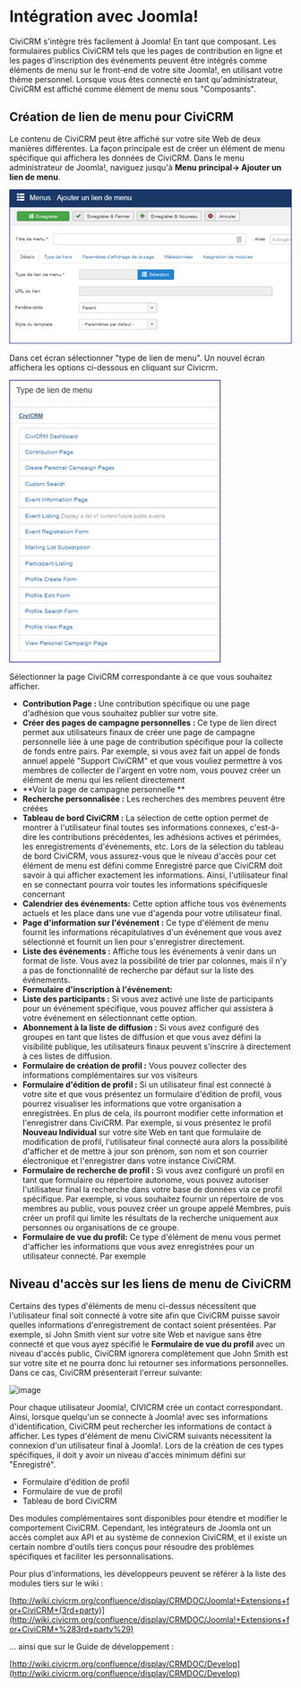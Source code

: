 Intégration avec Joomla!
=======================

CiviCRM s'intègre très facilement à Joomla! En tant que composant.
Les formulaires publics CiviCRM tels que les pages de contribution en ligne et les pages d'inscription des événements peuvent être intégrés comme éléments de menu sur le front-end de votre site Joomla!, en utilisant votre thème personnel. Lorsque vous êtes connecté en tant qu'administrateur, CiviCRM est affiché comme élément de menu sous "Composants".


Création de lien de menu pour CiviCRM
-----------------------------------------------
Le contenu de CiviCRM peut être affiché sur votre site Web de deux manières différentes. La façon principale est de créer un élément de menu spécifique qui affichera les données de CiviCRM. Dans le menu administrateur de Joomla!, naviguez jusqu'à **Menu principal-> Ajouter un lien de menu**.

![image](../img/Joomla-lien-menu.PNG)

Dans cet écran sélectionner "type de lien de menu". Un nouvel écran affichera  les options ci-dessous  en cliquant sur Civicrm. 

![image](../img/Joomla-type-lien-menu.PNG)

Sélectionner la page CiviCRM correspondante à ce que vous souhaitez afficher.

- **Contribution Page :** Une contribution spécifique ou une page d'adhésion que vous souhaitez publier sur votre site.
- **Créer des pages de campagne personnelles :** Ce type de lien direct permet aux utilisateurs finaux de créer une page de campagne personnelle liée à une page de contribution spécifique pour la collecte de fonds entre pairs. Par exemple, si vous avez fait un appel de fonds annuel appelé "Support CiviCRM" et que vous vouliez permettre à vos membres de collecter de l'argent en votre nom, vous pouvez créer un élément de menu qui les relient directement
- **Voir la page de campagne personnelle **
- **Recherche personnalisée :** Les recherches des membres peuvent être créées
- **Tableau de bord CiviCRM :** La sélection de cette option permet de montrer à l'utilisateur final toutes ses informations connexes, c'est-à-dire les contributions précédentes, les adhésions actives et périmées, les enregistrements d'événements, etc. Lors de la sélection du tableau de bord CiviCRM, vous assurez-vous que le niveau d'accès pour cet élément de menu est défini comme Enregistré parce que CiviCRM doit savoir à qui afficher exactement les informations. Ainsi, l'utilisateur final en se connectant pourra voir toutes les informations spécifiquesle concernant
- **Calendrier des événements:** Cette option affiche tous vos événements actuels et les place dans une vue d'agenda pour votre utilisateur final.
- **Page d'information sur l'événement :** Ce type d'élément de menu fournit les informations récapitulatives d'un événement que vous avez sélectionné et fournit un lien pour s'enregistrer directement.
- **Liste des événements :** Affiche tous les événements à venir dans un format de liste. Vous avez la possibilité de trier par colonnes, mais il n'y a pas de fonctionnalité de recherche par défaut sur la liste des événements.
- **Formulaire d'inscription à l'événement:**
- **Liste des participants :** Si vous avez activé une liste de participants pour un événement spécifique, vous pouvez afficher qui assistera à votre événement en sélectionnant cette option.
- **Abonnement à la liste de diffusion :** Si vous avez configuré des groupes en tant que listes de diffusion et que vous avez défini la visibilité publique, les utilisateurs finaux peuvent s'inscrire à directement à ces listes de diffusion.
- **Formulaire de création de profil :** Vous pouvez collecter des informations complémentaires sur vos visiteurs
- **Formulaire d'édition de profil :** Si un utilisateur final est connecté à votre site et que vous présentez un formulaire d'édition de profil, vous pourrez visualiser les informations que votre organisation a enregistrées. En plus de cela, ils pourront modifier cette information et l'enregistrer dans CiviCRM. Par exemple, si vous présentez le profil **Nouveau Individual** sur votre site Web en tant que formulaire de modification de profil, l'utilisateur final connecté aura alors la possibilité d'afficher et de mettre à jour son prénom, son nom et son courrier électronique et l'enregistrer dans votre instance CiviCRM.
- **Formulaire de recherche de profil :** Si vous avez configuré un profil en tant que formulaire ou répertoire autonome, vous pouvez autoriser l'utilisateur final la recherche dans votre base de données via ce profil spécifique. Par exemple, si vous souhaitez fournir un répertoire de vos membres au public, vous pouvez créer un groupe appelé Membres, puis créer un profil qui limite les résultats de la recherche uniquement aux personnes ou organisations de ce groupe.
- **Formulaire de vue du profil:** Ce type d'élément de menu vous permet d'afficher les informations que vous avez enregistrées pour un utilisateur connecté. Par exemple

Niveau d'accès sur les liens de menu de CiviCRM
-------------------------------------------

Certains des types d'éléments de menu ci-dessus nécessitent que l'utilisateur final soit connecté à votre site afin que CiviCRM puisse savoir quelles informations d'enregistrement de contact soient présentées. Par exemple, si John Smith vient sur votre site Web et navigue sans être connecté et que vous ayez spécifié le **Formulaire de vue du profil**  avec un niveau d'accès public, CiviCRM ignorera complètement que John Smith est sur votre site et ne pourra donc lui retourner ses informations personnelles. Dans ce cas, CiviCRM présenterait l'erreur suivante:

![image](../img/z_sprint14_wordpress_error.png)

Pour chaque utilisateur Joomla!, CIVICRM crée un contact correspondant. Ainsi, lorsque quelqu'un se connecte à Joomla! avec ses  informations d'identification, CiviCRM peut rechercher les informations de contact à afficher. Les types d'élément de menu CiviCRM suivants nécessitent la connexion d'un utilisateur final à Joomla!. Lors de la création de ces types spécifiques, il doit y avoir un niveau d'accès minimum défini sur "Enregistré".

- Formulaire d'édition de profil
- Formulaire de vue de profil
- Tableau de bord CiviCRM

Des modules complémentaires sont disponibles pour étendre et modifier le comportement CiviCRM. Cependant, les intégrateurs de Joomla ont un accès complet aux API et au système de connexion CiviCRM, et il existe un certain nombre d'outils tiers conçus pour résoudre des problèmes spécifiques et faciliter les personnalisations.
 
Pour plus d'informations, les développeurs peuvent se référer à la liste des modules tiers sur le wiki :

[http://wiki.civicrm.org/confluence/display/CRMDOC/Joomla!+Extensions+for+CiviCRM+(3rd+party)](http://wiki.civicrm.org/confluence/display/CRMDOC/Joomla!+Extensions+for+CiviCRM+%283rd+party%29)

 ... ainsi que sur le Guide de développement :
 
[http://wiki.civicrm.org/confluence/display/CRMDOC/Develop](http://wiki.civicrm.org/confluence/display/CRMDOC/Develop)
